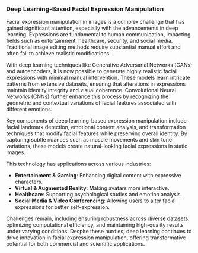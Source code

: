 ### Deep Learning-Based Facial Expression Manipulation

Facial expression manipulation in images is a complex challenge that has gained significant attention, especially with the advancements in deep learning. Expressions are fundamental to human communication, impacting fields such as entertainment, healthcare, security, and social media. Traditional image editing methods require substantial manual effort and often fail to achieve realistic modifications.

With deep learning techniques like Generative Adversarial Networks (GANs) and autoencoders, it is now possible to generate highly realistic facial expressions with minimal manual intervention. These models learn intricate patterns from extensive datasets, ensuring that alterations in expressions maintain identity integrity and visual coherence. Convolutional Neural Networks (CNNs) further enhance this process by recognizing the geometric and contextual variations of facial features associated with different emotions.

Key components of deep learning-based expression manipulation include facial landmark detection, emotional content analysis, and transformation techniques that modify facial features while preserving overall identity. By capturing subtle nuances such as muscle movements and skin tone variations, these models create natural-looking facial expressions in static images.

This technology has applications across various industries:
- **Entertainment & Gaming**: Enhancing digital content with expressive characters.
- **Virtual & Augmented Reality**: Making avatars more interactive.
- **Healthcare**: Supporting psychological studies and emotion analysis.
- **Social Media & Video Conferencing**: Allowing users to alter facial expressions for better self-expression.

Challenges remain, including ensuring robustness across diverse datasets, optimizing computational efficiency, and maintaining high-quality results under varying conditions. Despite these hurdles, deep learning continues to drive innovation in facial expression manipulation, offering transformative potential for both commercial and scientific applications.

